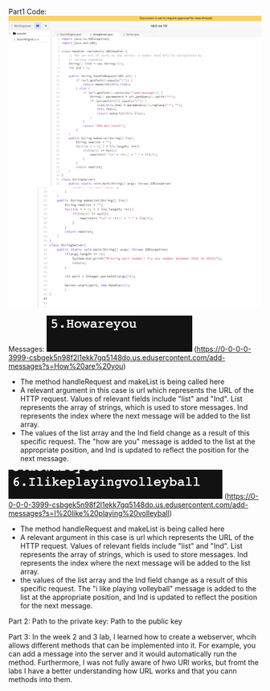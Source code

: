Part1 Code:
![image](s7.png) 
![image](s8.png)

Messages:
![image](s6.png) (https://0-0-0-0-3999-csbgek5n98f2l1ekk7gq5148do.us.edusercontent.com/add-messages?s=How%20are%20you)
- The method handleRequest and makeList is being called here
- A relevant argument in this case is url which represents the URL of the HTTP request. Values of relevant fields include "list" and "Ind". List represents the array of strings, which is used to store messages. Ind represents the index where the next message will be added to the list array.
- The values of the list array and the Ind field change as a result of this specific request. The "how are you" message is added to the list at the appropriate position, and Ind is updated to reflect the position for the next message.

![image](s9.png) (https://0-0-0-0-3999-csbgek5n98f2l1ekk7gq5148do.us.edusercontent.com/add-messages?s=I%20like%20playing%20volleyball)
- The method handleRequest and makeList is being called here
- A relevant argument in this case is url which represents the URL of the HTTP request. Values of relevant fields include "list" and "Ind". List represents the array of strings, which is used to store messages. Ind represents the index where the next message will be added to the list array.
- the values of the list array and the Ind field change as a result of this specific request. The "i like playing volleyball" message is added to the list at the appropriate position, and Ind is updated to reflect the position for the next message.

Part 2:
Path to the private key:
Path to the public key








Part 3:
In the week 2 and 3 lab, I learned how to create a webserver, whcih allows different methods that can be implemented into it. For example, you can add a message into the server and it would automatically run the method. Furthermore, I was not fully aware of hwo URl works, but fromt the labs I have a better understanding how URL works and that you cann methods into them. 
